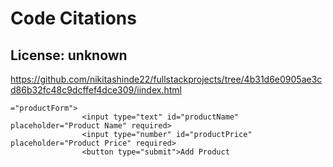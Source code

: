 # Code Citations

## License: unknown
https://github.com/nikitashinde22/fullstackprojects/tree/4b31d6e0905ae3cd86b32fc48c9dcffef4dce309/iindex.html

```
="productForm">
                <input type="text" id="productName" placeholder="Product Name" required>
                <input type="number" id="productPrice" placeholder="Product Price" required>
                <button type="submit">Add Product
```

